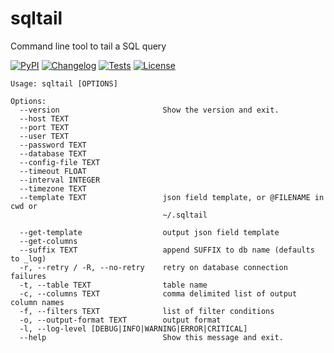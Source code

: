 # sqltail
Command line tool to tail a SQL query

[![PyPI](https://img.shields.io/pypi/v/sqltail.svg)](https://pypi.org/project/sqltail/)
[![Changelog](https://img.shields.io/github/v/release/rstms/sqltail?include_prereleases&label=changelog)](https://github.com/rstms/sqltail/releases)
[![Tests](https://github.com/rstms/sqltail/workflows/Test/badge.svg)](https://github.com/rstms/sqltail/actions?query=workflow%3ATest)
[![License](https://img.shields.io/github/license/rstms/sqltail)](https://github.com/rstms/sqltai/blob/master/LICENSE)


```
Usage: sqltail [OPTIONS]

Options:
  --version                       Show the version and exit.
  --host TEXT
  --port TEXT
  --user TEXT
  --password TEXT
  --database TEXT
  --config-file TEXT
  --timeout FLOAT
  --interval INTEGER
  --timezone TEXT
  --template TEXT                 json field template, or @FILENAME in cwd or
                                  ~/.sqltail

  --get-template                  output json field template
  --get-columns
  --suffix TEXT                   append SUFFIX to db name (defaults to _log)
  -r, --retry / -R, --no-retry    retry on database connection failures
  -t, --table TEXT                table name
  -c, --columns TEXT              comma delimited list of output column names
  -f, --filters TEXT              list of filter conditions
  -o, --output-format TEXT        output format
  -l, --log-level [DEBUG|INFO|WARNING|ERROR|CRITICAL]
  --help                          Show this message and exit.
```
